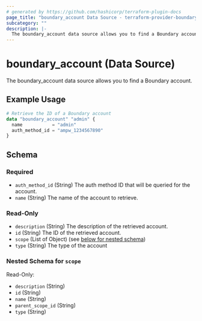 ```yaml
---
# generated by https://github.com/hashicorp/terraform-plugin-docs
page_title: "boundary_account Data Source - terraform-provider-boundary"
subcategory: ""
description: |-
  The boundary_account data source allows you to find a Boundary account.
---
```


# boundary_account (Data Source)

The boundary_account data source allows you to find a Boundary account.

## Example Usage

```terraform
# Retrieve the ID of a Boundary account
data "boundary_account" "admin" {
  name           = "admin"
  auth_method_id = "ampw_1234567890"
}
```

<!-- schema generated by tfplugindocs -->
## Schema

### Required

- `auth_method_id` (String) The auth method ID that will be queried for the account.
- `name` (String) The name of the account to retrieve.

### Read-Only

- `description` (String) The description of the retrieved account.
- `id` (String) The ID of the retrieved account.
- `scope` (List of Object) (see [below for nested schema](#nestedatt--scope))
- `type` (String) The type of the account

<a id="nestedatt--scope"></a>
### Nested Schema for `scope`

Read-Only:

- `description` (String)
- `id` (String)
- `name` (String)
- `parent_scope_id` (String)
- `type` (String)
